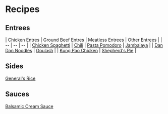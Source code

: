 # Recipes

## Entrees

| Chicken Entres | Ground Beef Entres | Meatless Entrees | Other Entrees |
| -- | -- | -- |
| [Chicken Spaghetti](chicken-spaghetti.md) | [Chili](chili.md) | [Pasta Pomodoro](pasta-pomodoro.md) | [Jambalaya](jambalaya.md) |
| [Dan Dan Noodles](dan-dan-noodles.md) | [Goulash](goulash.md) |
| [Kung Pao Chicken](kung-pao-chicken.md) | [Shepherd's Pie](shepherd-pie.md) |

## Sides

[General's Rice](generals-rice.md)

## Sauces

[Balsamic Cream Sauce](balsamic-cream-sauce.md)
